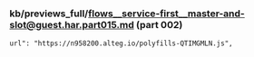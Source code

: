 ### kb/previews_full/flows__service-first__master-and-slot@guest.har.part015.md (part 002)

```md
url": "https://n958200.alteg.io/polyfills-QTIMGMLN.js",
              
```

```
